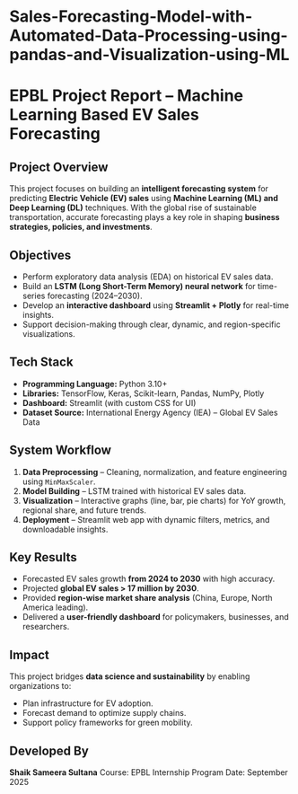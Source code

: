 # Sales-Forecasting-Model-with-Automated-Data-Processing-using-pandas-and-Visualization-using-ML

# EPBL Project Report – Machine Learning Based EV Sales Forecasting

##  Project Overview

This project focuses on building an **intelligent forecasting system** for predicting **Electric Vehicle (EV) sales** using **Machine Learning (ML) and Deep Learning (DL)** techniques. With the global rise of sustainable transportation, accurate forecasting plays a key role in shaping **business strategies, policies, and investments**.

##  Objectives

* Perform exploratory data analysis (EDA) on historical EV sales data.
* Build an **LSTM (Long Short-Term Memory) neural network** for time-series forecasting (2024–2030).
* Develop an **interactive dashboard** using **Streamlit + Plotly** for real-time insights.
* Support decision-making through clear, dynamic, and region-specific visualizations.

##  Tech Stack

* **Programming Language:** Python 3.10+
* **Libraries:** TensorFlow, Keras, Scikit-learn, Pandas, NumPy, Plotly
* **Dashboard:** Streamlit (with custom CSS for UI)
* **Dataset Source:** International Energy Agency (IEA) – Global EV Sales Data

##  System Workflow

1. **Data Preprocessing** – Cleaning, normalization, and feature engineering using `MinMaxScaler`.
2. **Model Building** – LSTM trained with historical EV sales data.
3. **Visualization** – Interactive graphs (line, bar, pie charts) for YoY growth, regional share, and future trends.
4. **Deployment** – Streamlit web app with dynamic filters, metrics, and downloadable insights.

##  Key Results

* Forecasted EV sales growth **from 2024 to 2030** with high accuracy.
* Projected **global EV sales > 17 million by 2030**.
* Provided **region-wise market share analysis** (China, Europe, North America leading).
* Delivered a **user-friendly dashboard** for policymakers, businesses, and researchers.

##  Impact

This project bridges **data science and sustainability** by enabling organizations to:

* Plan infrastructure for EV adoption.
* Forecast demand to optimize supply chains.
* Support policy frameworks for green mobility.

##  Developed By

**Shaik Sameera Sultana**
Course: EPBL Internship Program
Date: September 2025
